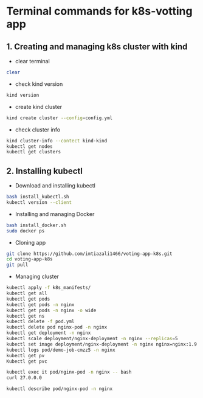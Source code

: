 # Terminal commands for k8s-votting app

## 1. Creating and managing k8s cluster with kind

- clear terminal
```bash
clear
```

- check kind version
```bash
kind version
```

- create kind cluster
```bash
kind create cluster --config=config.yml
```

- check cluster info
```bash
kind cluster-info --contect kind-kind
kubectl get nodes
kubectl get clusters
```

## 2. Installing kubectl 

- Download and installing kubectl
```bash
bash install_kubectl.sh
kubectl version --client
```

- Installing and managing Docker 
```bash
bash install_docker.sh 
sudo docker ps
```

- Cloning app
```bash
git clone https://github.com/imtiazali1466/voting-app-k8s.git
cd voting-app-k8s
git pull
```

- Managing cluster
```bash
kubectl apply -f k8s_manifests/
kubectl get all
kubectl get pods
kubectl get pods -n nginx
kubectl get pods -n nginx -o wide
kubectl get ns
kubectl delete -f pod.yml
kubectl delete pod nginx-pod -n nginx
kubectl get deployment -n nginx
kubectl scale deployment/nginx-deployment -n nginx --replicas=5
kubectl set image deployment/nginx-deployment -n nginx nginx=nginx:1.9.1
kubectl logs pod/demo-job-cmzz5 -n nginx
kubectl get pv
Kubectl get pvc
```


```bash
kubectl exec it pod/nginx-pod -n nginx -- bash
curl 27.0.0.0
```

```bash
kubectl describe pod/nginx-pod -n nginx
```